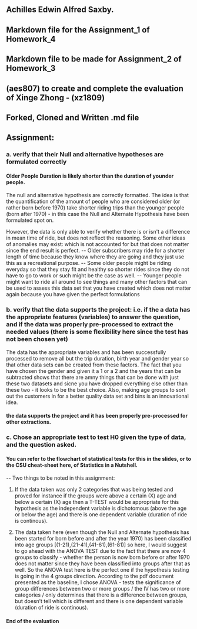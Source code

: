 ## Achilles Edwin Alfred Saxby.
## Markdown file for the Assignment_1 of Homework_4
## Markdown file to be made for Assignment_2 of Homework_3
## (aes807) to create and complete the evaluation of Xinge Zhong - (xz1809)
##  Forked, Cloned and Written .md file

## Assignment:

### a. verify that their Null and alternative hypotheses are formulated correctly

#### Older People Duration is likely shorter than the duration of younder people.

The null and alternative hypothesis are correctly formatted.
The idea is that the quantification of the amount of people who are considered older (or rather born before 1970)
take shorter riding trips than the younger people (born after 1970) - in this case the Null and Alternate Hypothesis
have been formulated spot on.

However, the data is only able to verify whether there is or isn't a difference in mean time of ride, but does not reflect the reasoning. 
Some other ideas of anomalies may exist:  which is not accounted for but that does not matter since the end result is perfect.
-- Older subscribers may ride for a shorter length of time because they know where they are going and they just use this as
a recreational purpose.
-- Some older people might be riding everyday so that they stay fit and healthy so shorter rides since they do not have to
go to work or such might be the case as well.
-- Younger people might want to ride all around to see things and many other factors that can be used to assess this data set that you have created which does not matter again because you have given the perfect formulations 

### b. verify that the data supports the project: i.e. if the a data has the appropriate features (variables) to answer the question, and if the data was properly pre-processed to extract the needed values (there is some flexibility here since the test has not been chosen yet)

The data has the appropriate variables and has been successfully processed to remove all but the trip duration, birth year and gender year so that other data sets can be created from these factors. 
The fact that you have chosen the gender and given it a 1 or a 2 and the years that can be subtracted shows that there are amny things that can be done with just these two datasets and sicne you have dropped everything else other than these two - it looks to be the best choice.
Also, making age groups to sort out the customers in for a better quality data set and bins is an innovational idea.
#### the data supports the project and it has been properly pre-processed for other extractions.


### c. Chose an appropriate test to test H0 given the type of data, and the question asked. 
#### You can refer to the flowchart of statistical tests for this in the slides, or to the CSU cheat-sheet here, of Statistics in a Nutshell.

-- Two things to be noted in this assignment:

1. If the data taken was only 2 categories that was being tested and proved for instance if the groups were above a certain (X) age and below a certain (X) age then a T-TEST would be appropriate for this hypothesis as the independent variable is dichotomous (above the age or below the age) and there is one dependent variable (duration of ride is continous).

2. The data taken here (even though the Null and Alternate hypothesis has been started for born before and after the year 1970) has been classified into age groups [(1-21),(21-41),(41-61),(61-81)] so here, I would suggest to go ahead with the  ANOVA TEST due to the fact that  there are now 4 groups to classify - whether the person is now born before or after 1970 does not matter since they have been classified into groups after that as well. So the ANOVA test here is the perfect one if the hypothesis testing is going in the 4 groups direction. According to the pdf document presented as the baseline, I chose ANOVA  -  tests the significance of group differences between two or more groups / the IV has two or more categories / only determines that there is a difference between groups, but doesn’t tell which is different and there is one dependent variable (duration of ride is continous).

#### End of the evaluation
